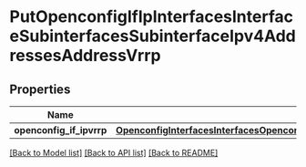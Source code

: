 # PutOpenconfigIfIpInterfacesInterfaceSubinterfacesSubinterfaceIpv4AddressesAddressVrrp

## Properties
Name | Type | Description | Notes
------------ | ------------- | ------------- | -------------
**openconfig_if_ipvrrp** | [**OpenconfigInterfacesInterfacesOpenconfiginterfacesinterfacesSubinterfacesOpenconfigifipipv4AddressesVrrp**](OpenconfigInterfacesInterfacesOpenconfiginterfacesinterfacesSubinterfacesOpenconfigifipipv4AddressesVrrp.md) |  | [optional] 

[[Back to Model list]](../README.md#documentation-for-models) [[Back to API list]](../README.md#documentation-for-api-endpoints) [[Back to README]](../README.md)


